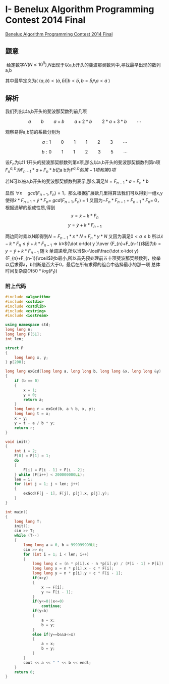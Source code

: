 


# I- Benelux Algorithm Programming Contest 2014 Final

  

  

[Benelux Algorithm Programming Contest 2014 Final ](https://www.jisuanke.com/contest/1404)

  

  

## 题意

​ 给定数字$N(N\leq10^9)$,$N$出现于以a,b开头的斐波那契数列中,寻找最早出现的数列a,b <br>


其中最早定义为( $(a,b)<(\dot{a},\dot{b}) | b<\dot{b},b=\dot{b} \bigwedge a<\dot{a}$ )<br>

  

  

## 解析

我们列出以a,b开头的斐波那契数列前几项

$$a\qquad b\qquad a+b\qquad a+2*b\qquad 2*a+3*b \qquad \cdots$$

观察易得a,b前的系数分别为

$$a:1\qquad 0\qquad 1\qquad 1\qquad 2 \qquad 3\qquad\cdots$$

$$b:0\qquad 1\qquad 1\qquad 2\qquad 3 \qquad 5\qquad\cdots$$

设$F_n$为以1 1开头的斐波那契额数列第n项,那么以a,b开头的斐波那契额数列第n项$F^{a,b}_{n}为F_{n-1}*a+F_{n}*b$记a b为$F^{a,b}的第-1项和第0项$

若N可以被a,b开头的斐波那契额数列表示,那么满足$N=F_{n-1}*a+F_{n}*b$<br>

显然 $\forall n \quad gcd(F_{n-1},F_{n})=1$，那么根据扩展欧几里得算法我们可以得到一组x,y使得$\dot x*F_{n-1}+\dot y*F_{n}=\ gcd(F_{n-1},F_{n})\ =\ 1$
又因为$-F_{n}*F_{n-1}+F_{n-1}*F_{n}=\ 0$，根据通解的组成性质,得到$$ x=\dot{x}-k*F_{n} $$ $$y=\dot{y}+k*F_{n-1}$$

两边同时乘以N即得到$N=F_{n-1}*x*N+F_{n}*y*N$
又因为满足$0<a\leq b$
所以$\dot{x}-k*F_{n}\leq\dot{y}+k*F_{n-1}\Rightarrow k\geq$${\dot x-\dot y }\over {F_{n}+F_{n-1}}$因为$b=y=\dot{y}+k*F_{n-1}$ 随 k 单调递增,所以当$k=\lceil\frac{\dot x-\dot y}{F_{n}+F_{n-1}}\rceil$时b最小,所以首先预处理前五十项斐波那契额数列，枚举以后求得a，b判断是否大于0，最后在所有求得的组合中选择最小的那一项
总体时间复杂度$O(50*log(F_{t}))$
### 附上代码

```c++
#include <algorithm>
#include <cstdio>
#include <cstdlib>
#include <cstring>
#include <iostream>

using namespace std;
long long n;
long long F[51];
int len;

struct P
{
    long long x, y;
} p[200];

long long exGcd(long long a, long long b, long long &x, long long &y)
{
    if (b == 0)
    {
        x = 1;
        y = 0;
        return a;
    }
    long long r = exGcd(b, a % b, x, y);
    long long t = x;
    x = y;
    y = t - a / b * y;
    return r;
}

void init()
{
    int i = 2;
    F[0] = F[1] = 1;
    do
    {
        F[i] = F[i - 1] + F[i - 2];
    } while (F[i++] < 200000000LL);
    len = i;
    for (int j = 1; j < len; j++)
    {
        exGcd(F[j - 1], F[j], p[j].x, p[j].y);
    }
}

int main()
{
    long long T;
    init();
    cin >> T;
    while (T--)
    {
        long long a = 0, b = 999999999LL;
        cin >> n;
        for (int i = 1; i < len; i++)
        {
            long long c = (n * p[i].x - n *p[i].y) / (F[i - 1] + F[i]);
            long long x = n * p[i].x - c * F[i];
            long long y = n * p[i].y + c * F[i - 1];
            if(x>y)
            {
                x -= F[i];
                y += F[i - 1];
            }
            if(y<=0||x<=0)
                continue;
            if(y<b)
            {
                a = x;
                b = y;
            }
            else if(y==b&&a<=x)
            {
                a = x;
                b = y;
            }
        }
        cout << a << " " << b << endl;
    }
    return 0;
}

```
